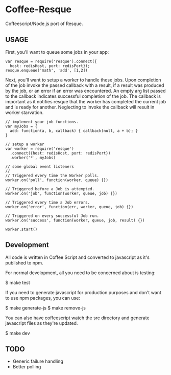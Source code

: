 # Coffee-Resque

Coffeescript/Node.js port of Resque.  

## USAGE

First, you'll want to queue some jobs in your app:

    var resque = require('resque').connect({
      host: redisHost, port: redisPort});
    resque.enqueue('math', 'add', [1,2])

Next, you'll want to setup a worker to handle these jobs.  	Upon 
completion of the job invoke the passed callback with a result, 
if a result was produced by the job, or an error if an error was 
encountered.  An empty arg list passed to the callback indicates 
successful completion of the job.  The callback is important as 
it notifies resque that the worker has completed the current job 
and is ready for another.  Neglecting to invoke the callback 
will result in worker starvation.

    // implement your job functions.  
    var myJobs = {
      add: function(a, b, callback) { callback(null, a + b); }
    }

    // setup a worker
    var worker = require('resque')
      .connect({host: redisHost, port: redisPort})
      .worker('*', myJobs)

    // some global event listeners
    //
    // Triggered every time the Worker polls.
    worker.on('poll', function(worker, queue) {})

    // Triggered before a Job is attempted.
    worker.on('job', function(worker, queue, job) {})

    // Triggered every time a Job errors.
    worker.on('error', function(err, worker, queue, job) {})

    // Triggered on every successful Job run.
    worker.on('success', function(worker, queue, job, result) {})

    worker.start()

## Development

All code is written in Coffee Script and converted to javascript as it's 
published to npm.

For normal development, all you need to be concerned about is testing:

  $ make test

If you need to generate javascript for production purposes and don't want to use npm packages, you can use:

  $ make generate-js
  $ make remove-js

You can also have coffeescript watch the src directory and generate javascript files as they're updated.

  $ make dev

## TODO

* Generic failure handling
* Better polling